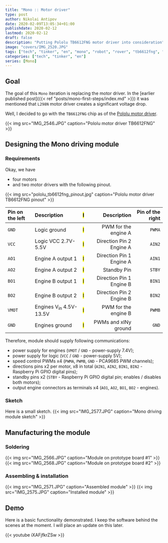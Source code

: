 ```yaml
---
title: "Mono :: Motor driver"
type: post
author: Nikolai Antipov
date: 2020-02-09T13:05:34+01:00
publishdate: 2020-02-12
lastmod: 2020-02-12
draft: false
description: "Putting Pololu TB6612FNG motor driver into consideration"
image: "covers/IMG_2520.JPG"
tags: ["tech", "tinker", "en", "mono", "robot", "rover", "tb6612fng", "motor-driver", "pca9685", "raspberrypi"]
categories: ["tech", "tinker", "en"]
series: [Mono]
---
```


## Goal

The goal of this `Mono` iteration is replacing the motor driver. In the [earlier published post]({{< ref "posts/mono-first-steps/index.md" >}}) it was mentioned that `L298N` motor driver creates a significant voltage drop.

Well, I decided to go with the `TB6612FNG` chip as of the [Pololu motor driver](https://www.pololu.com/product/713).

{{< img src="IMG_2546.JPG" caption="Pololu motor driver TB6612FNG" >}}

## Designing the Mono driving module

### Requirements
Okay, we have
- four motors
- and two motor drivers with the following pinout.

{{< img src="pololu_tb6612fng_pinout.jpg" caption="Pololu motor driver TB6612FNG pinout" >}}

|Pin on the left|Description                        |<mark>I</mark>|Description                     |Pin of the right|
|:--------------|:----------------------------------|--------------|-------------------------------:|---------------:|
|`GND`          | Logic ground                      |<mark>I</mark>| PWM for the engine A           |`PWMA`          |
|`VCC`          | Logic VCC 2.7V-5.5V               |<mark>I</mark>| Direction Pin 2 <br> Engine A  |`AIN2`          |
|`AO1`          | Engine A output 1                 |<mark>I</mark>| Direction Pin 1 <br> Engine A  |`AIN1`          |
|`AO2`          | Engine A output 2                 |<mark>I</mark>| Standby Pin                    |`STBY`          |
|`BO1`          | Engine B output 1                 |<mark>I</mark>| Direction Pin 1 <br> Engine B  |`BIN1`          |
|`BO2`          | Engine B output 2                 |<mark>I</mark>| Direction Pin 2 <br> Engine B  |`BIN2`          |
|`VMOT`         | Engines V<sub>in</sub> 4.5V-13.5V |<mark>I</mark>| PWM for the engine B           |`PWMB`          |
|`GND`          | Engines ground                    |<mark>I</mark>| PWMs and xINy ground           |`GND`           |

Therefore, module should supply following communications:
- power supply for engines (`VMOT` / `GND` - power-supply 7.4V);
- power supply for logic (`VCC` / `GND` - power-supply 5V);
- speed control PWMs x4 (`PWMA`, `PWMB`, `GND` - PCA9685 PWM channels);
- directions pins x2 per motor, x8 in total (`AIN1`, `AIN2`, `BIN1`, `BIN2` - Raspberry Pi GPIO digital pins);
- standby pins x2 (`STBY` - Raspberry Pi GPIO digital pin; enables / disables both motors);
- output engine connectors as terminals x4 (`AO1`, `AO2`, `BO1`, `BO2` - engines).

### Sketch
Here is a small sketch.
{{< img src="IMG_2577.JPG" caption="Mono driving module sketch" >}}

## Manufacturing the module

### Soldering
{{< img src="IMG_2566.JPG" caption="Module on prototype board #1" >}}
{{< img src="IMG_2568.JPG" caption="Module on prototype board #2" >}}

### Assembling & installation
{{< img src="IMG_2571.JPG" caption="Assembled module" >}}
{{< img src="IMG_2575.JPG" caption="Installed module" >}}

## Demo

Here is a basic functionality demonstrated. I keep the software behind the scenes at the moment.
I will place an update on this later.

{{< youtube iXAFjfkrZSw >}}
